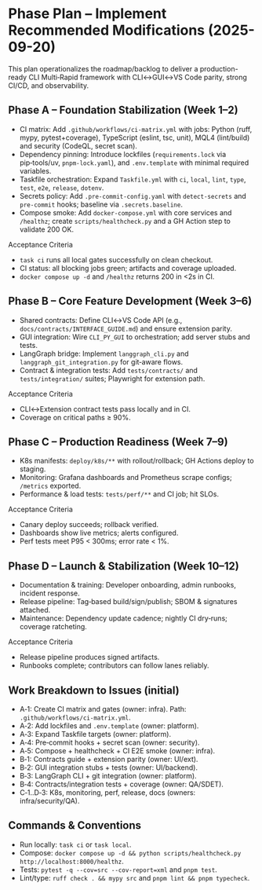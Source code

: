 # Phase Plan – Implement Recommended Modifications (2025-09-20)

This plan operationalizes the roadmap/backlog to deliver a production-ready CLI Multi‑Rapid framework with CLI↔GUI↔VS Code parity, strong CI/CD, and observability.

## Phase A – Foundation Stabilization (Week 1–2)
- CI matrix: Add `.github/workflows/ci-matrix.yml` with jobs: Python (ruff, mypy, pytest+coverage), TypeScript (eslint, tsc, unit), MQL4 (lint/build) and security (CodeQL, secret scan).
- Dependency pinning: Introduce lockfiles (`requirements.lock` via pip‑tools/uv, `pnpm-lock.yaml`), and `.env.template` with minimal required variables.
- Taskfile orchestration: Expand `Taskfile.yml` with `ci`, `local`, `lint`, `type`, `test`, `e2e`, `release`, `dotenv`.
- Secrets policy: Add `.pre-commit-config.yaml` with `detect-secrets` and `pre-commit` hooks; baseline via `.secrets.baseline`.
- Compose smoke: Add `docker-compose.yml` with core services and `/healthz`; create `scripts/healthcheck.py` and a GH Action step to validate 200 OK.

Acceptance Criteria
- `task ci` runs all local gates successfully on clean checkout.
- CI status: all blocking jobs green; artifacts and coverage uploaded.
- `docker compose up -d` and `/healthz` returns 200 in <2s in CI.

## Phase B – Core Feature Development (Week 3–6)
- Shared contracts: Define CLI↔VS Code API (e.g., `docs/contracts/INTERFACE_GUIDE.md`) and ensure extension parity.
- GUI integration: Wire `CLI_PY_GUI` to orchestration; add server stubs and tests.
- LangGraph bridge: Implement `langgraph_cli.py` and `langgraph_git_integration.py` for git‑aware flows.
- Contract & integration tests: Add `tests/contracts/` and `tests/integration/` suites; Playwright for extension path.

Acceptance Criteria
- CLI↔Extension contract tests pass locally and in CI.
- Coverage on critical paths ≥ 90%.

## Phase C – Production Readiness (Week 7–9)
- K8s manifests: `deploy/k8s/**` with rollout/rollback; GH Actions deploy to staging.
- Monitoring: Grafana dashboards and Prometheus scrape configs; `/metrics` exported.
- Performance & load tests: `tests/perf/**` and CI job; hit SLOs.

Acceptance Criteria
- Canary deploy succeeds; rollback verified.
- Dashboards show live metrics; alerts configured.
- Perf tests meet P95 < 300ms; error rate < 1%.

## Phase D – Launch & Stabilization (Week 10–12)
- Documentation & training: Developer onboarding, admin runbooks, incident response.
- Release pipeline: Tag‑based build/sign/publish; SBOM & signatures attached.
- Maintenance: Dependency update cadence; nightly CI dry‑runs; coverage ratcheting.

Acceptance Criteria
- Release pipeline produces signed artifacts.
- Runbooks complete; contributors can follow lanes reliably.

## Work Breakdown to Issues (initial)
- A‑1: Create CI matrix and gates (owner: infra). Path: `.github/workflows/ci-matrix.yml`.
- A‑2: Add lockfiles and `.env.template` (owner: platform).
- A‑3: Expand Taskfile targets (owner: platform).
- A‑4: Pre‑commit hooks + secret scan (owner: security).
- A‑5: Compose + healthcheck + CI E2E smoke (owner: infra).
- B‑1: Contracts guide + extension parity (owner: UI/ext).
- B‑2: GUI integration stubs + tests (owner: UI/backend).
- B‑3: LangGraph CLI + git integration (owner: platform).
- B‑4: Contracts/integration tests + coverage (owner: QA/SDET).
- C‑1..D‑3: K8s, monitoring, perf, release, docs (owners: infra/security/QA).

## Commands & Conventions
- Run locally: `task ci` or `task local`.
- Compose: `docker compose up -d && python scripts/healthcheck.py http://localhost:8000/healthz`.
- Tests: `pytest -q --cov=src --cov-report=xml` and `pnpm test`.
- Lint/type: `ruff check . && mypy src` and `pnpm lint && pnpm typecheck`.

